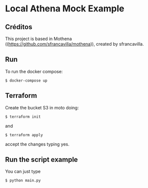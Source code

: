 # Local Athena Mock Example

## Créditos
This project is based in Mothena ((https://github.com/sfrancavilla/mothena)), created by sfrancavilla.

## Run
To run the docker compose:
```console
$ docker-compose up
```

## Terraform
Create the bucket S3 in moto doing:
```console
$ terraform init
```

and
```console
$ terraform apply
```
accept the changes typing yes.

## Run the script example

You can just type
```console
$ python main.py
```




